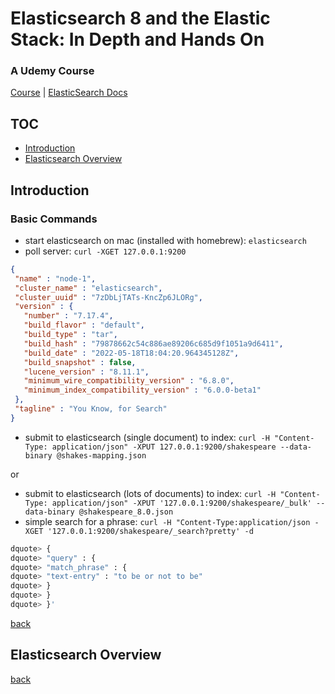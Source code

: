 # Elasticsearch 8 and the Elastic Stack: In Depth and Hands On

### A Udemy Course

[Course](https://www.udemy.com/course/elasticsearch-7-and-elastic-stack/) |
[ElasticSearch Docs](https://www.elastic.co/webinars/getting-started-elasticsearch?rogue=webinar&baymax=&storm=hero&elektra=home)

## TOC

- [Introduction](#introduction)
- [Elasticsearch Overview](#elasticsearch-overview)

## Introduction

### Basic Commands
 - start elasticsearch on mac (installed with homebrew): `elasticsearch`
 - poll server: `curl -XGET 127.0.0.1:9200`

 ```json
 {
  "name" : "node-1",
  "cluster_name" : "elasticsearch",
  "cluster_uuid" : "7zDbLjTATs-KncZp6JLORg",
  "version" : {
    "number" : "7.17.4",
    "build_flavor" : "default",
    "build_type" : "tar",
    "build_hash" : "79878662c54c886ae89206c685d9f1051a9d6411",
    "build_date" : "2022-05-18T18:04:20.964345128Z",
    "build_snapshot" : false,
    "lucene_version" : "8.11.1",
    "minimum_wire_compatibility_version" : "6.8.0",
    "minimum_index_compatibility_version" : "6.0.0-beta1"
  },
  "tagline" : "You Know, for Search"
}
 ```
 
 - submit to elasticsearch (single document) to index: `curl -H "Content-Type: application/json" -XPUT 127.0.0.1:9200/shakespeare --data-binary @shakes-mapping.json`

 or
 
 - submit to elasticsearch (lots of documents) to index: `curl -H "Content-Type: application/json" -XPUT '127.0.0.1:9200/shakespeare/_bulk' --data-binary @shakespeare_8.0.json`
 - simple search for a phrase: `curl -H "Content-Type:application/json -XGET '127.0.0.1:9200/shakespeare/_search?pretty' -d`
 
 ```bash
 dquote> {
 dquote> "query" : {
 dquote> "match_phrase" : {
 dquote> "text-entry" : "to be or not to be"
 dquote> }
 dquote> }
 dquote> }'
 ```


[back](#toc)

## Elasticsearch Overview

[back](#toc)